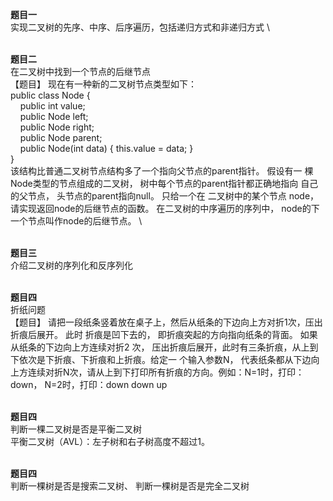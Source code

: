 **题目一**
\
实现二叉树的先序、中序、后序遍历，包括递归方式和非递归方式
\

\
**题目二**
\
在二叉树中找到一个节点的后继节点
\
【题目】 现在有一种新的二叉树节点类型如下：
\
public class Node {
\
&nbsp;&nbsp;&nbsp;&nbsp;public int value;
    \
&nbsp;&nbsp;&nbsp;&nbsp;public Node left;
    \
&nbsp;&nbsp;&nbsp;&nbsp;public Node right;
    \
&nbsp;&nbsp;&nbsp;&nbsp;public Node parent;
    \
&nbsp;&nbsp;&nbsp;&nbsp;public Node(int data) { this.value = data; }
    \
}
\
该结构比普通二叉树节点结构多了一个指向父节点的parent指针。 假设有一 棵Node类型的节点组成的二叉树， 树中每个节点的parent指针都正确地指向 自己的父节点， 头节点的parent指向null。 只给一个在
二叉树中的某个节点 node， 请实现返回node的后继节点的函数。 在二叉树的中序遍历的序列中， node的下一个节点叫作node的后继节点。
\

\
**题目三**
\
介绍二叉树的序列化和反序列化

\
**题目四**
\
折纸问题
\
【题目】 请把一段纸条竖着放在桌子上，然后从纸条的下边向上方对折1次，压出折痕后展开。
此时 折痕是凹下去的， 即折痕突起的方向指向纸条的背面。 如果从纸条的下边向上方连续对折2 次，
压出折痕后展开，此时有三条折痕，从上到下依次是下折痕、下折痕和上折痕。给定一 个输入参数N，
代表纸条都从下边向上方连续对折N次，请从上到下打印所有折痕的方向。例如：N=1时，打印：down，
N=2时，打印：down down up

\
**题目四**
\
判断一棵二叉树是否是平衡二叉树
\
平衡二叉树（AVL）：左子树和右子树高度不超过1。

\
**题目四**
\
判断一棵树是否是搜索二叉树、 判断一棵树是否是完全二叉树